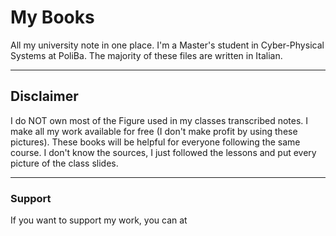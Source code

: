 # My Books
All my university note in one place. I'm a Master's student in Cyber-Physical Systems at PoliBa. The majority of these files are written in Italian.

---
## Disclaimer
I do NOT own most of the Figure used in my classes transcribed notes. I make all my work available for free (I don't make profit by using these pictures). These books will be helpful for everyone following the same course. I don't know the sources, I just followed the lessons and put every picture of the class slides. 

---
### Support
If you want to support my work, you can at 
